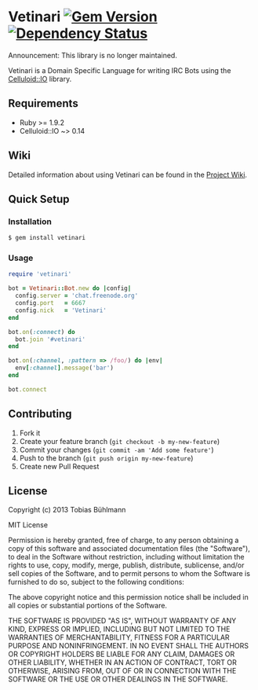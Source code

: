 # Vetinari [![Gem Version](https://badge.fury.io/rb/vetinari.png)](http://badge.fury.io/rb/vetinari) [![Dependency Status](https://gemnasium.com/tbuehlmann/vetinari.png)](https://gemnasium.com/tbuehlmann/vetinari)

Announcement: This library is no longer maintained.

Vetinari is a Domain Specific Language for writing IRC Bots using the [Celluloid::IO](https://github.com/celluloid/celluloid-io "Celluloid::IO") library.

## Requirements
- Ruby >= 1.9.2
- Celluloid::IO ~> 0.14

## Wiki
Detailed information about using Vetinari can be found in the [Project Wiki](https://github.com/tbuehlmann/vetinari/wiki).

## Quick Setup

### Installation
```sh
$ gem install vetinari
```

### Usage
```ruby
require 'vetinari'

bot = Vetinari::Bot.new do |config|
  config.server = 'chat.freenode.org'
  config.port   = 6667
  config.nick   = 'Vetinari'
end

bot.on(:connect) do
  bot.join '#vetinari'
end

bot.on(:channel, :pattern => /foo/) do |env|
  env[:channel].message('bar')
end

bot.connect
```

## Contributing

1. Fork it
2. Create your feature branch (`git checkout -b my-new-feature`)
3. Commit your changes (`git commit -am 'Add some feature'`)
4. Push to the branch (`git push origin my-new-feature`)
5. Create new Pull Request

## License
Copyright (c) 2013 Tobias Bühlmann

MIT License

Permission is hereby granted, free of charge, to any person obtaining
a copy of this software and associated documentation files (the
"Software"), to deal in the Software without restriction, including
without limitation the rights to use, copy, modify, merge, publish,
distribute, sublicense, and/or sell copies of the Software, and to
permit persons to whom the Software is furnished to do so, subject to
the following conditions:

The above copyright notice and this permission notice shall be
included in all copies or substantial portions of the Software.

THE SOFTWARE IS PROVIDED "AS IS", WITHOUT WARRANTY OF ANY KIND,
EXPRESS OR IMPLIED, INCLUDING BUT NOT LIMITED TO THE WARRANTIES OF
MERCHANTABILITY, FITNESS FOR A PARTICULAR PURPOSE AND
NONINFRINGEMENT. IN NO EVENT SHALL THE AUTHORS OR COPYRIGHT HOLDERS BE
LIABLE FOR ANY CLAIM, DAMAGES OR OTHER LIABILITY, WHETHER IN AN ACTION
OF CONTRACT, TORT OR OTHERWISE, ARISING FROM, OUT OF OR IN CONNECTION
WITH THE SOFTWARE OR THE USE OR OTHER DEALINGS IN THE SOFTWARE.
